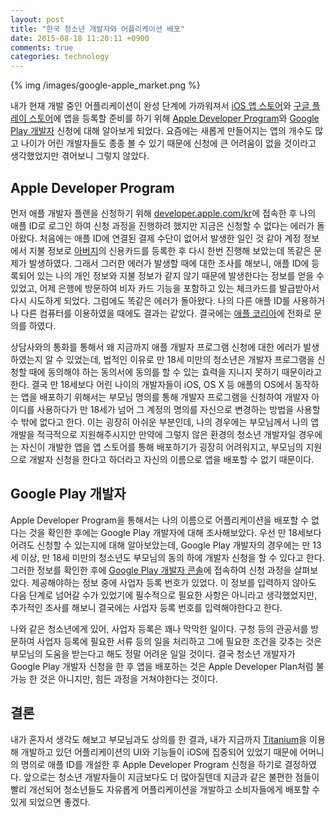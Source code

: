 ```yaml
---
layout: post
title: "한국 청소년 개발자와 어플리케이션 배포"
date: 2015-08-18 11:20:11 +0900
comments: true
categories: technology
---
```


{% img /images/google-apple_market.png %}

내가 현재 개발 중인 어플리케이션이 완성 단계에 가까워져서 [iOS 앱 스토어](https://en.wikipedia.org/wiki/iOS_App_Store)와 [구글 플레이 스토어](https://en.wikipedia.org/wiki/Google_Play#Play_Store_.28Android_application.29)에 앱을 등록할 준비를 하기 위해 [Apple Developer Program](https://developer.apple.com/kr/programs/)와 [Google Play 개발자](https://play.google.com/apps/publish/signup/) 신청에 대해 알아보게 되었다. 요즘에는 새롭게 만들어지는 앱의 개수도 많고 나이가 어린 개발자들도 종종 볼 수 있기 때문에 신청에 큰 어려움이 없을 것이라고 생각했었지만 겪어보니 그렇지 않았다.

<!--more-->

## Apple Developer Program

먼저 애플 개발자 플랜을 신청하기 위해 [developer.apple.com/kr](https://developer.apple.com/kr)에 접속한 후 나의 애플 ID로 로그인 하여 신청 과정을 진행하려 했지만 지금은 신청할 수 없다는 에러가 돌아왔다. 처음에는 애플 ID에 연결된 결제 수단이 없어서 발생한 일인 것 같아 계정 정보에서 지불 정보로 [아버지](http://www.partialrecall.net/)의 신용카드를 등록한 후 다시 한번 진행해 보았는데 똑같은 문제가 발생하였다. 그래서 그러한 에러가 발생할 때에 대한 조사를 해보니, 애플 ID에 등록되어 있는 나의 개인 정보와 지불 정보가 같지 않기 때문에 발생한다는 정보를 얻을 수 있었고, 어제 은행에 방문하여 비자 카드 기능을 포함하고 있는 체크카드를 발급받아서 다시 시도하게 되었다. 그럼에도 똑같은 에러가 돌아왔다. 나의 다른 애플 ID를 사용하거나 다른 컴퓨터를 이용하였을 때에도 결과는 같았다. 결국에는 [애플 코리아](http://www.apple.com/kr/)에 전화로 문의를 하였다.

상담사와의 통화를 통해서 왜 지금까지 애플 개발자 프로그램 신청에 대한 에러가 발생하였는지 알 수 있었는데, 법적인 이유로 만 18세 미만의 청소년은 개발자 프로그램을 신청할 때에 동의해야 하는 동의서에 동의를 할 수 있는 효력을 지니지 못하기 때문이라고 한다. 결국 만 18세보다 어린 나이의 개발자들이 iOS, OS X 등 애플의 OS에서 동작하는 앱을 배포하기 위해서는 부모님 명의를 통해 개발자 프로그램을 신청하여 개발자 아이디를 사용하다가 만 18세가 넘어 그 계정의 명의를 자신으로 변경하는 방법을 사용할 수 밖에 없다고 한다. 이는 굉장히 아쉬운 부분인데, 나의 경우에는 부모님께서 나의 앱 개발을 적극적으로 지원해주시지만 만약에 그렇지 않은 환경의 청소년 개발자일 경우에는 자신이 개발한 앱을 앱 스토어를 통해 배포하기가 굉장히 어려워지고, 부모님의 지원으로 개발자 신청을 한다고 하더라고 자신의 이름으로 앱을 배포할 수 없기 때문이다.

## Google Play 개발자

Apple Developer Program을 통해서는 나의 이름으로 어플리케이션을 배포할 수 없다는 것을 확인한 후에는 Google Play 개발자에 대해 조사해보았다. 우선 만 18세보다 어려도 신청할 수 있는지에 대해 알아보았는데, Google Play 개발자의 경우에는 만 13세 이상, 만 18세 미만의 청소년도 부모님의 동의 하에 개발자 신청을 할 수 있다고 한다. 그러한 정보를 확인한 후에 [Google Play 개발자 콘솔](https://play.google.com/apps/publish/signup/)에 접속하여 신청 과정을 살펴보았다. 제공해야하는 정보 중에 사업자 등록 번호가 있었다. 이 정보를 입력하지 않아도 다음 단계로 넘어갈 수가 있었기에 필수적으로 필요한 사항은 아니라고 생각했었지만, 추가적인 조사를 해보니 결국에는 사업자 등록 번호를 입력해야한다고 한다.

나와 같은 청소년에게 있어, 사업자 등록은 꽤나 막막한 일이다. 구청 등의 관공서를 방문하여 사업자 등록에 필요한 서류 등의 일을 처리하고 그에 필요한 조건을 갖추는 것은 부모님의 도움을 받는다고 해도 정말 어려운 일일 것이다. 결국 청소년 개발자가 Google Play 개발자 신청을 한 후 앱을 배포하는 것은 Apple Developer Plan처럼 불가능 한 것은 아니지만, 힘든 과정을 거쳐야한다는 것이다.

## 결론

내가 혼자서 생각도 해보고 부모님과도 상의를 한 결과, 내가 지금까지 [Titanium](https://en.wikipedia.org/wiki/Appcelerator_Titanium)을 이용해 개발하고 있던 어플리케이션의 UI와 기능들이 iOS에 집중되어 있었기 때문에 어머니의 명의로 애플 ID를 개설한 후 Apple Developer Program 신청을 하기로 결정하였다. 앞으로는 청소년 개발자들이 지금보다도 더 많아질텐데 지금과 같은 불편한 점들이 빨리 개선되어 청소년들도 자유롭게 어플리케이션을 개발하고 소비자들에게 배포할 수 있게 되었으면 좋겠다.